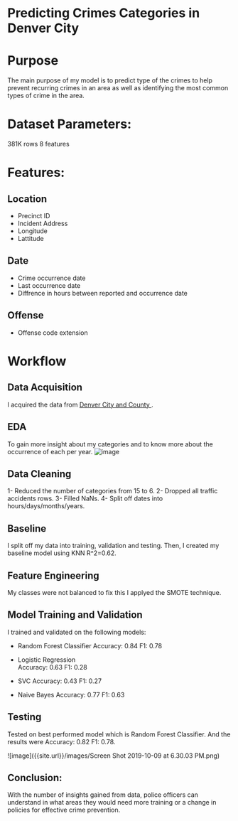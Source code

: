 
# Predicting Crimes Categories in Denver City
# Purpose 
The main purpose of my model is to predict type of the crimes to help prevent recurring crimes in an area as well as identifying the most common types of crime in the area.
# Dataset Parameters:
381K rows 8 features 
# Features:
## Location
- Precinct ID
- Incident Address
- Longitude
- Lattitude
## Date
- Crime occurrence date
- Last occurrence date
- Diffrence in hours between reported and occurrence date
## Offense 
- Offense code extension
# Workflow
## Data Acquisition 
I acquired the data from [Denver City and County ](https://www.denvergov.org/opendata/dataset/city-and-county-of-denver-crime). 
## EDA
To gain more insight about my categories and to know more about the occurrence of each per year.
![image]({{site.url}}/images/CrimesPerYear.png)
## Data Cleaning 
1- Reduced the number of categories from 15 to 6.
2- Dropped all traffic accidents rows.
3- Filled NaNs.
4- Split off dates into hours/days/months/years. 
## Baseline
I split off my data into training, validation and testing. Then, I created my baseline model using KNN R^2=0.62.
## Feature Engineering 
My classes were not balanced to fix this I applyed the SMOTE technique.

## Model Training and Validation
I trained and validated on the following models:

- Random Forest Classifier
Accuracy: 0.84
F1: 0.78
- Logistic Regression  
Accuracy: 0.63
F1: 0.28
- SVC
Accuracy: 0.43
F1: 0.27

- Naive Bayes 
Accuracy: 0.77
F1: 0.63

## Testing 
Tested on best performed model which is Random Forest Classifier. And the results were 
Accuracy: 0.82
F1: 0.78.

![image]({{site.url}}/images/Screen Shot 2019-10-09 at 6.30.03 PM.png)

## Conclusion:
With the number of insights gained from data, police officers can understand in what areas they would need more training or a change in policies for effective crime prevention.




